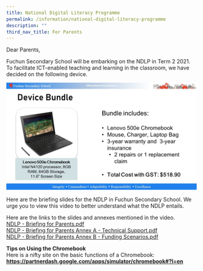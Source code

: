 ```yaml
---
title: National Digital Literacy Programme
permalink: /information/national-digital-literacy-programme
description: ""
third_nav_title: For Parents
---
```

<p>Dear Parents,</p>
<p>Fuchun Secondary School will be embarking on the NDLP in Term 2 2021. To facilitate ICT-enabled teaching and learning in the classroom, we have decided on the following device.</p>
<img src="/images/ndlp.jpg">
<p>Here are the briefing slides for the NDLP in Fuchun Secondary School. We urge you to view this video to better understand what the NDLP entails.</p>
<p>Here are the links to the slides and annexes mentioned in the video.<br /><a href="/files/NDLP%20-%20Briefing%20for%20Parents.pdf">NDLP - Briefing for Parents.pdf</a><br /><a href="/files/NDLP%20-%20Briefing%20for%20Parents%20Annex%20A%20-%20Technical%20Support.pdf">NDLP - Briefing for Parents Annex A - Technical Support.pdf</a><br /><a href="/files/NDLP%20-%20Briefing%20for%20Parents%20Annex%20B%20-%20Funding%20Scenarios.pdf">NDLP - Briefing for Parents Annex B - Funding Scenarios.pdf</a></p>
<p><strong>Tips on Using the Chromebook<br /></strong>Here is a nifty site on the basic functions of a Chromebook:<br /><a href="https://partnerdash.google.com/apps/simulator/chromebook#?l=en" target=""><strong>https://partnerdash.google.com/apps/simulator/chromebook#?l=en</strong></a></p>